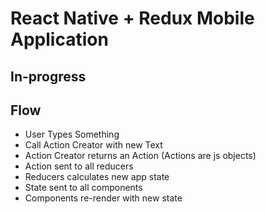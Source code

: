 # React Native + Redux Mobile Application

## In-progress

## Flow
- User Types Something
- Call Action Creator with new Text
- Action Creator returns an Action (Actions are js objects)
- Action sent to all reducers
- Reducers calculates new app state
- State sent to all components
- Components re-render with new state
